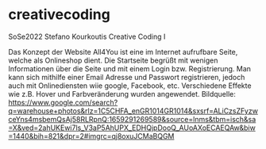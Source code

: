 # creativecoding
SoSe2022 Stefano Kourkoutis Creative Coding I

Das Konzept der Website All4You ist eine im Internet aufrufbare Seite, welche als Onlineshop dient.
Die Startseite begrüßt mit wenigen Informationen über die Seite und mit einem Login bzw. Registrierung.
Man kann sich mithilfe einer Email Adresse und Passwort registrieren, jedoch auch mit Onlinediensten wiie google, Facebook, etc.
Verschiedene Effekte wie z.B. Hover und Farbveränderung wurden angewendet.
Bildquelle: https://www.google.com/search?q=warehouse+photos&rlz=1C5CHFA_enGR1014GR1014&sxsrf=ALiCzsZFyzwceYns4msbemQsAj58RLRpnQ:1659291269589&source=lnms&tbm=isch&sa=X&ved=2ahUKEwi7ls_V3aP5AhUPX_EDHQjpDooQ_AUoAXoECAEQAw&biw=1440&bih=821&dpr=2#imgrc=qj8oxuJCMaBQGM
